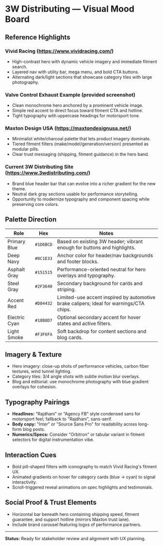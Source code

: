 # 3W Distributing — Visual Mood Board

## Reference Highlights

### Vivid Racing (https://www.vividracing.com/)
- High-contrast hero with dynamic vehicle imagery and immediate fitment search.
- Layered nav with utility bar, mega menu, and bold CTA buttons.
- Alternating dark/light sections that showcase category tiles with large photography.

### Valve Control Exhaust Example (provided screenshot)
- Clean monochrome hero anchored by a prominent vehicle image.
- Simple red accent to direct focus toward fitment CTA and hotline.
- Tight typography with uppercase headings for motorsport tone.

### Maxton Design USA (https://maxtondesignusa.net/)
- Minimalist white/charcoal palette that lets product imagery dominate.
- Tiered fitment filters (make/model/generation/version) presented as modular pills.
- Clear trust messaging (shipping, fitment guidance) in the hero band.

### Current 3W Distributing Site (https://www.3wdistributing.com/)
- Brand blue header bar that can evolve into a richer gradient for the new theme.
- Neutral dark gray sections usable for performance storytelling.
- Opportunity to modernize typography and component spacing while preserving core colors.

## Palette Direction

| Role | Hex | Notes |
| --- | --- | --- |
| Primary Blue | `#1D6BCD` | Based on existing 3W header; vibrant enough for buttons and highlights.
| Deep Navy | `#0C1E33` | Anchor color for header/nav backgrounds and footer blocks.
| Asphalt Gray | `#151515` | Performance-oriented neutral for hero overlays and typography.
| Steel Gray | `#2F3640` | Secondary background for cards and striping.
| Accent Red | `#D84432` | Limited-use accent inspired by automotive brake calipers; ideal for warnings/CTA chips.
| Electric Cyan | `#18B8D7` | Optional secondary accent for hover states and active filters.
| Light Smoke | `#F3F6FA` | Soft backdrop for content sections and blog cards.

## Imagery & Texture
- Hero imagery: close-up shots of performance vehicles, carbon fiber textures, wind tunnel lighting.
- Category tiles: 3/4 angle shots with subtle motion blur overlays.
- Blog and editorial: use monochrome photography with blue gradient overlays for cohesion.

## Typography Pairings
- **Headlines:** "Rajdhani" or "Agency FB" style condensed sans for motorsport feel; fallback to "Rajdhani", sans-serif.
- **Body copy:** "Inter" or "Source Sans Pro" for readability across long-form blog posts.
- **Numerics/Specs:** Consider "Orbitron" or tabular variant in fitment selectors for digital instrumentation vibe.

## Interaction Cues
- Bold pill-shaped filters with iconography to match Vivid Racing's fitment UX.
- Animated gradients on hover for category cards (blue → cyan) to signal interactivity.
- Scroll-triggered reveal animations on spec highlights and testimonials.

## Social Proof & Trust Elements
- Horizontal bar beneath hero containing shipping speed, fitment guarantee, and support hotline (mirrors Maxton trust lane).
- Include brand carousel featuring logos of performance partners.

---
**Status:** Ready for stakeholder review and alignment with UX planning.
